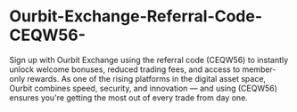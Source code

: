 # Ourbit-Exchange-Referral-Code-CEQW56-
Sign up with Ourbit Exchange using the referral code (CEQW56) to instantly unlock welcome bonuses, reduced trading fees, and access to member-only rewards. As one of the rising platforms in the digital asset space, Ourbit combines speed, security, and innovation — and using (CEQW56) ensures you're getting the most out of every trade from day one.
